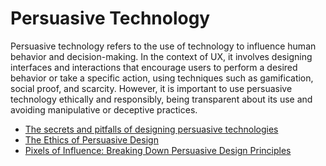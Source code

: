 # Persuasive Technology

Persuasive technology refers to the use of technology to influence human behavior and decision-making. In the context of UX, it involves designing interfaces and interactions that encourage users to perform a desired behavior or take a specific action, using techniques such as gamification, social proof, and scarcity. However, it is important to use persuasive technology ethically and responsibly, being transparent about its use and avoiding manipulative or deceptive practices.

- [The secrets and pitfalls of designing persuasive technologies](https://uxdesign.cc/the-secrets-and-pitfalls-of-designing-persuasive-technologies-8fdea2a5a6ba)
- [The Ethics of Persuasive Design](https://uxdesign.cc/the-ethics-of-persuasive-ux-design-50fe34d7e16c)
- [Pixels of Influence: Breaking Down Persuasive Design Principles](https://www.toptal.com/designers/ux/persuasive-design-principles)